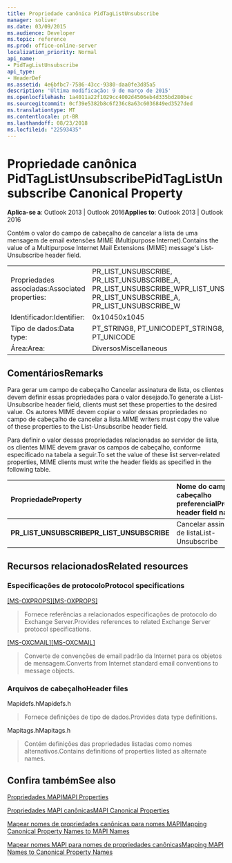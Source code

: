 ```yaml
---
title: Propriedade canônica PidTagListUnsubscribe
manager: soliver
ms.date: 03/09/2015
ms.audience: Developer
ms.topic: reference
ms.prod: office-online-server
localization_priority: Normal
api_name:
- PidTagListUnsubscribe
api_type:
- HeaderDef
ms.assetid: 4e6bfbc7-7586-43cc-9380-daa0fe3d85a5
description: 'Última modificação: 9 de março de 2015'
ms.openlocfilehash: 1a4011a22f1029cc4002d4506eb4d335bd280bec
ms.sourcegitcommit: 0cf39e5382b8c6f236c8a63c6036849ed3527ded
ms.translationtype: MT
ms.contentlocale: pt-BR
ms.lasthandoff: 08/23/2018
ms.locfileid: "22593435"
---
```

# <a name="pidtaglistunsubscribe-canonical-property"></a><span data-ttu-id="5bfc2-103">Propriedade canônica PidTagListUnsubscribe</span><span class="sxs-lookup"><span data-stu-id="5bfc2-103">PidTagListUnsubscribe Canonical Property</span></span>

  
  
<span data-ttu-id="5bfc2-104">**Aplica-se a**: Outlook 2013 | Outlook 2016</span><span class="sxs-lookup"><span data-stu-id="5bfc2-104">**Applies to**: Outlook 2013 | Outlook 2016</span></span> 
  
<span data-ttu-id="5bfc2-105">Contém o valor do campo de cabeçalho de cancelar a lista de uma mensagem de email extensões MIME (Multipurpose Internet).</span><span class="sxs-lookup"><span data-stu-id="5bfc2-105">Contains the value of a Multipurpose Internet Mail Extensions (MIME) message's List-Unsubscribe header field.</span></span>
  
|||
|:-----|:-----|
|<span data-ttu-id="5bfc2-106">Propriedades associadas:</span><span class="sxs-lookup"><span data-stu-id="5bfc2-106">Associated properties:</span></span>  <br/> |<span data-ttu-id="5bfc2-107">PR_LIST_UNSUBSCRIBE, PR_LIST_UNSUBSCRIBE_A, PR_LIST_UNSUBSCRIBE_W</span><span class="sxs-lookup"><span data-stu-id="5bfc2-107">PR_LIST_UNSUBSCRIBE, PR_LIST_UNSUBSCRIBE_A, PR_LIST_UNSUBSCRIBE_W</span></span>  <br/> |
|<span data-ttu-id="5bfc2-108">Identificador:</span><span class="sxs-lookup"><span data-stu-id="5bfc2-108">Identifier:</span></span>  <br/> |<span data-ttu-id="5bfc2-109">0x1045</span><span class="sxs-lookup"><span data-stu-id="5bfc2-109">0x1045</span></span>  <br/> |
|<span data-ttu-id="5bfc2-110">Tipo de dados:</span><span class="sxs-lookup"><span data-stu-id="5bfc2-110">Data type:</span></span>  <br/> |<span data-ttu-id="5bfc2-111">PT_STRING8, PT_UNICODE</span><span class="sxs-lookup"><span data-stu-id="5bfc2-111">PT_STRING8, PT_UNICODE</span></span>  <br/> |
|<span data-ttu-id="5bfc2-112">Área:</span><span class="sxs-lookup"><span data-stu-id="5bfc2-112">Area:</span></span>  <br/> |<span data-ttu-id="5bfc2-113">Diversos</span><span class="sxs-lookup"><span data-stu-id="5bfc2-113">Miscellaneous</span></span>  <br/> |
   
## <a name="remarks"></a><span data-ttu-id="5bfc2-114">Comentários</span><span class="sxs-lookup"><span data-stu-id="5bfc2-114">Remarks</span></span>

<span data-ttu-id="5bfc2-115">Para gerar um campo de cabeçalho Cancelar assinatura de lista, os clientes devem definir essas propriedades para o valor desejado.</span><span class="sxs-lookup"><span data-stu-id="5bfc2-115">To generate a List-Unsubscribe header field, clients must set these properties to the desired value.</span></span> <span data-ttu-id="5bfc2-116">Os autores MIME devem copiar o valor dessas propriedades no campo de cabeçalho de cancelar a lista.</span><span class="sxs-lookup"><span data-stu-id="5bfc2-116">MIME writers must copy the value of these properties to the List-Unsubscribe header field.</span></span>
  
<span data-ttu-id="5bfc2-117">Para definir o valor dessas propriedades relacionadas ao servidor de lista, os clientes MIME devem gravar os campos de cabeçalho, conforme especificado na tabela a seguir.</span><span class="sxs-lookup"><span data-stu-id="5bfc2-117">To set the value of these list server-related properties, MIME clients must write the header fields as specified in the following table.</span></span>
  
|<span data-ttu-id="5bfc2-118">**Propriedade**</span><span class="sxs-lookup"><span data-stu-id="5bfc2-118">**Property**</span></span>|<span data-ttu-id="5bfc2-119">**Nome do campo de cabeçalho preferencial**</span><span class="sxs-lookup"><span data-stu-id="5bfc2-119">**Preferred header field name**</span></span>|<span data-ttu-id="5bfc2-120">**Nome do campo de cabeçalho alternativo**</span><span class="sxs-lookup"><span data-stu-id="5bfc2-120">**Alternate header field name**</span></span>|
|:-----|:-----|:-----|
|<span data-ttu-id="5bfc2-121">**PR_LIST_UNSUBSCRIBE**</span><span class="sxs-lookup"><span data-stu-id="5bfc2-121">**PR_LIST_UNSUBSCRIBE**</span></span> <br/> |<span data-ttu-id="5bfc2-122">Cancelar assinatura de lista</span><span class="sxs-lookup"><span data-stu-id="5bfc2-122">List-Unsubscribe</span></span>  <br/> |<span data-ttu-id="5bfc2-123">Cancelar assinatura lista X</span><span class="sxs-lookup"><span data-stu-id="5bfc2-123">X-List-Unsubscribe</span></span>  <br/> |
   
## <a name="related-resources"></a><span data-ttu-id="5bfc2-124">Recursos relacionados</span><span class="sxs-lookup"><span data-stu-id="5bfc2-124">Related resources</span></span>

### <a name="protocol-specifications"></a><span data-ttu-id="5bfc2-125">Especificações de protocolo</span><span class="sxs-lookup"><span data-stu-id="5bfc2-125">Protocol specifications</span></span>

<span data-ttu-id="5bfc2-126">[[MS-OXPROPS]](http://msdn.microsoft.com/library/f6ab1613-aefe-447d-a49c-18217230b148%28Office.15%29.aspx)</span><span class="sxs-lookup"><span data-stu-id="5bfc2-126">[[MS-OXPROPS]](http://msdn.microsoft.com/library/f6ab1613-aefe-447d-a49c-18217230b148%28Office.15%29.aspx)</span></span>
  
> <span data-ttu-id="5bfc2-127">Fornece referências a relacionados especificações de protocolo do Exchange Server.</span><span class="sxs-lookup"><span data-stu-id="5bfc2-127">Provides references to related Exchange Server protocol specifications.</span></span>
    
<span data-ttu-id="5bfc2-128">[[MS-OXCMAIL]](http://msdn.microsoft.com/library/b60d48db-183f-4bf5-a908-f584e62cb2d4%28Office.15%29.aspx)</span><span class="sxs-lookup"><span data-stu-id="5bfc2-128">[[MS-OXCMAIL]](http://msdn.microsoft.com/library/b60d48db-183f-4bf5-a908-f584e62cb2d4%28Office.15%29.aspx)</span></span>
  
> <span data-ttu-id="5bfc2-129">Converte de convenções de email padrão da Internet para os objetos de mensagem.</span><span class="sxs-lookup"><span data-stu-id="5bfc2-129">Converts from Internet standard email conventions to message objects.</span></span>
    
### <a name="header-files"></a><span data-ttu-id="5bfc2-130">Arquivos de cabeçalho</span><span class="sxs-lookup"><span data-stu-id="5bfc2-130">Header files</span></span>

<span data-ttu-id="5bfc2-131">Mapidefs.h</span><span class="sxs-lookup"><span data-stu-id="5bfc2-131">Mapidefs.h</span></span>
  
> <span data-ttu-id="5bfc2-132">Fornece definições de tipo de dados.</span><span class="sxs-lookup"><span data-stu-id="5bfc2-132">Provides data type definitions.</span></span>
    
<span data-ttu-id="5bfc2-133">Mapitags.h</span><span class="sxs-lookup"><span data-stu-id="5bfc2-133">Mapitags.h</span></span>
  
> <span data-ttu-id="5bfc2-134">Contém definições das propriedades listadas como nomes alternativos.</span><span class="sxs-lookup"><span data-stu-id="5bfc2-134">Contains definitions of properties listed as alternate names.</span></span>
    
## <a name="see-also"></a><span data-ttu-id="5bfc2-135">Confira também</span><span class="sxs-lookup"><span data-stu-id="5bfc2-135">See also</span></span>



[<span data-ttu-id="5bfc2-136">Propriedades MAPI</span><span class="sxs-lookup"><span data-stu-id="5bfc2-136">MAPI Properties</span></span>](mapi-properties.md)
  
[<span data-ttu-id="5bfc2-137">Propriedades MAPI canônicas</span><span class="sxs-lookup"><span data-stu-id="5bfc2-137">MAPI Canonical Properties</span></span>](mapi-canonical-properties.md)
  
[<span data-ttu-id="5bfc2-138">Mapear nomes de propriedades canônicas para nomes MAPI</span><span class="sxs-lookup"><span data-stu-id="5bfc2-138">Mapping Canonical Property Names to MAPI Names</span></span>](mapping-canonical-property-names-to-mapi-names.md)
  
[<span data-ttu-id="5bfc2-139">Mapear nomes MAPI para nomes de propriedades canônicas</span><span class="sxs-lookup"><span data-stu-id="5bfc2-139">Mapping MAPI Names to Canonical Property Names</span></span>](mapping-mapi-names-to-canonical-property-names.md)

